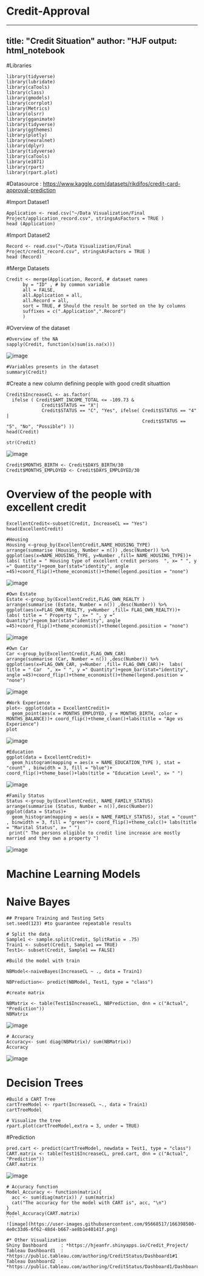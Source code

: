 # Credit-Approval
---
title: "Credit Situation"
author: "HJF
output: html_notebook
---

#Libraries
```{r}
library(tidyverse)
library(lubridate)
library(caTools)
library(class)
library(gmodels)
library(corrplot)
library(Metrics)
library(olsrr)
library(gganimate)
library(tidyverse)
library(ggthemes)
library(plotly)
library(neuralnet)
library(dplyr) 
library(tidyverse)
library(caTools)
library(e1071)
library(rpart)
library(rpart.plot)
```


#Datasource : https://www.kaggle.com/datasets/rikdifos/credit-card-approval-prediction

#Import Dataset1
```{r}
Application <- read.csv("~/Data Visualization/Final Project/application_record.csv", stringsAsFactors = TRUE )
head (Application)
```
#Import Dataset2
```{r}
Record <- read.csv("~/Data Visualization/Final Project/credit_record.csv", stringsAsFactors = TRUE )
head (Record)
```

#Merge Datasets
```{r}
Credit <- merge(Application, Record, # dataset names
      by = "ID" , # by common variable
      all = FALSE, 
      all.Application = all, 
      all.Record = all,
      sort = TRUE, # Should the result be sorted on the by columns
      suffixes = c(".Application",".Record")
      )
```

#Overview of the dataset

```{r}
#Overview of the NA 
sapply(Credit, function(x)sum(is.na(x)))
```
![image](https://user-images.githubusercontent.com/95668517/166390625-08ec1888-be5b-46b7-a375-2673cebd1625.png)

```{r}
#Variables presents in the dataset
summary(Credit)
```

#Create a new column defining people with good credit situattion

```{r}
Credit$IncreaseCL <- as.factor(
  ifelse ( Credit$AMT_INCOME_TOTAL <= -109.73 & 
             Credit$STATUS == "X"|
             Credit$STATUS == "C", "Yes", ifelse( Credit$STATUS == "4" | 
                                                  Credit$STATUS == "5", "No", "Possible") ))
head(Credit)
```




```{r}
str(Credit)
```
![image](https://user-images.githubusercontent.com/95668517/166390761-84b40411-6f07-428e-8a00-c89085e46c35.png)


```{r}
Credit$MONTHS_BIRTH <- Credit$DAYS_BIRTH/30
Credit$MONTHS_EMPLOYED <- Credit$DAYS_EMPLOYED/30
```

# Overview of the people with excellent credit
```{r}
ExcellentCredit<-subset(Credit, IncreaseCL == "Yes")
head(ExcellentCredit)
```


```{r}
#Housing 
Housing <-group_by(ExcellentCredit,NAME_HOUSING_TYPE)
arrange(summarise (Housing, Number = n()) ,desc(Number)) %>% ggplot(aes(x=NAME_HOUSING_TYPE, y=Number ,fill= NAME_HOUSING_TYPE))+  labs( title = " Housing type of excellent credit persons  ", x= " ", y =" Quantity")+geom_bar(stat="identity", angle =45)+coord_flip()+theme_economist()+theme(legend.position = "none")
```
![image](https://user-images.githubusercontent.com/95668517/166390853-b18fbbd5-6d70-479f-bd5d-2cfe980d5ac3.png)

```{r}
#Own Estate
Estate <-group_by(ExcellentCredit,FLAG_OWN_REALTY )
arrange(summarise (Estate, Number = n()) ,desc(Number)) %>% ggplot(aes(x=FLAG_OWN_REALTY, y=Number ,fill= FLAG_OWN_REALTY))+  labs( title = " Property ", x= " ", y =" Quantity")+geom_bar(stat="identity", angle =45)+coord_flip()+theme_economist()+theme(legend.position = "none")
```
![image](https://user-images.githubusercontent.com/95668517/166390894-c6723c86-8c37-4ddd-9df9-19fca9a2b2d4.png)

```{r}
#Own Car
Car <-group_by(ExcellentCredit,FLAG_OWN_CAR)
arrange(summarise (Car, Number = n()) ,desc(Number)) %>% ggplot(aes(x=FLAG_OWN_CAR, y=Number ,fill= FLAG_OWN_CAR))+  labs( title = " Car  ", x= " ", y =" Quantity")+geom_bar(stat="identity", angle =45)+coord_flip()+theme_economist()+theme(legend.position = "none")
```
![image](https://user-images.githubusercontent.com/95668517/166390950-362fe092-e5e1-4da5-9c27-18fdef76fe24.png)

```{r}
#Work Experience
plot<- ggplot(data = ExcellentCredit)+
  geom_point(aes(x = MONTHS_EMPLOYED, y = MONTHS_BIRTH, color = MONTHS_BALANCE))+ coord_flip()+theme_clean()+labs(title = "Age vs Experience")
plot
```
![image](https://user-images.githubusercontent.com/95668517/166390988-a760785d-f9b7-4b29-b8f1-ae901a9a6047.png)

```{r}
#Education
ggplot(data = ExcellentCredit)+
  geom_histogram(mapping = aes(x = NAME_EDUCATION_TYPE ), stat = "count" , binwidth = 3, fill = "blue")+ coord_flip()+theme_base()+labs(title = "Education Level", x= " ")
```
![image](https://user-images.githubusercontent.com/95668517/166391041-96a544c3-458d-4b1e-a38d-c0ab6b6520a7.png)
  
```{r}
#Family Status
Status <-group_by(ExcellentCredit, NAME_FAMILY_STATUS)
arrange(summarise (Status, Number = n()),desc(Number))
ggplot(data = Status)+
  geom_histogram(mapping = aes(x = NAME_FAMILY_STATUS), stat = "count" , binwidth = 3, fill = "green")+ coord_flip()+theme_calc()+ labs(title = "Marital Status", x= " ")
 print(" The persons eligible to credit line increase are mostly married and they own a property ")
```
![image](https://user-images.githubusercontent.com/95668517/166397332-a026424e-4e46-4aab-9756-3c876d78ecb9.png)

# Machine Learning Models

# Naive Bayes

```{r}
## Prepare Training and Testing Sets
set.seed(123) #to guarantee repeatable results

# Split the data
Sample1 <- sample.split(Credit, SplitRatio = .75)
Train1 <- subset(Credit, Sample1 == TRUE)
Test1<- subset(Credit, Sample1 == FALSE)
```


```{r}
#Build the model with train

NBModel<-naiveBayes(IncreaseCL ~ ., data = Train1)

```

```{r}
NBPrediction<- predict(NBModel, Test1, type = "class")

```

```{r}
#create matrix

NBMatrix <- table(Test1$IncreaseCL, NBPrediction, dnn = c("Actual", "Prediction"))
NBMatrix
```
![image](https://user-images.githubusercontent.com/95668517/166397895-6f2fd74b-6e02-4db3-8c9b-74792b2049a5.png)


```{r}
# Accuracy
Accuracy<- sum( diag(NBMatrix)/ sum(NBMatrix))
Accuracy
```
![image](https://user-images.githubusercontent.com/95668517/166398054-5d3ab0c4-4e7c-4d6e-bd80-934e9cad86df.png)


# Decision Trees


```{r}
#Build a CART Tree
cartTreeModel <- rpart(IncreaseCL ~., data = Train1)
cartTreeModel
```

```{r}
# Visualize the tree
rpart.plot(cartTreeModel,extra = 3, under = TRUE)
```
#Prediction
```{r}
pred.cart <- predict(cartTreeModel, newdata = Test1, type = "class")
CART.matrix <- table(Test1$IncreaseCL, pred.cart, dnn = c("Actual", "Prediction"))
CART.matrix
```
![image](https://user-images.githubusercontent.com/95668517/166398318-f1c4d467-2d5c-4125-aaa7-14b2227fa121.png)


````{r}
# Accuracy function
Model_Accuracy <- function(matrix){
  acc <- sum(diag(matrix)) / sum(matrix)
  cat("The accuracy for the model with CART is", acc, "\n")
}
Model_Accuracy(CART.matrix)
```
![image](https://user-images.githubusercontent.com/95668517/166398500-4e0c33d6-6f62-48d4-b667-ae8b1e40141f.png)

#* Other Visualization
Shiny Dashboard     : *https://hjeanfr.shinyapps.io/Credit_Project/
Tableau Dashboard1  : *https://public.tableau.com/authoring/CreditStatus/Dashboard1#1
Tableau Dashboard2  : *https://public.tableau.com/authoring/CreditStatus/Dashboard1/Dashboard%202#1


